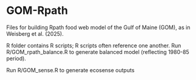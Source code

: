# GOM-Rpath

Files for building Rpath food web model of the Gulf of Maine (GOM), as in Weisberg et al. (2025).

R folder contains R scripts; R scripts often reference one another. 
Run R/GOM_rpath_balance.R to generate balanced model (reflecting 1980-85 period).

Run R/GOM_sense.R to generate ecosense outputs
